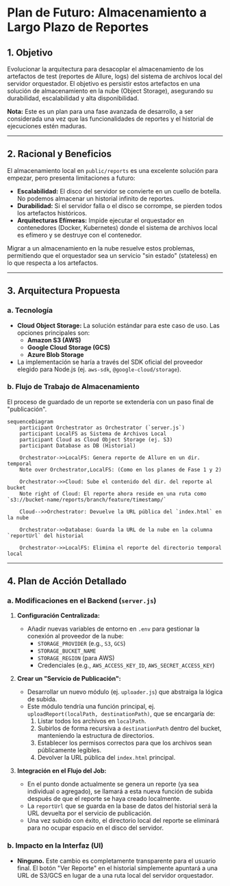 # Plan de Futuro: Almacenamiento a Largo Plazo de Reportes

## 1. Objetivo

Evolucionar la arquitectura para desacoplar el almacenamiento de los artefactos de test (reportes de Allure, logs) del sistema de archivos local del servidor orquestador. El objetivo es persistir estos artefactos en una solución de almacenamiento en la nube (Object Storage), asegurando su durabilidad, escalabilidad y alta disponibilidad.

**Nota:** Este es un plan para una fase avanzada de desarrollo, a ser considerada una vez que las funcionalidades de reportes y el historial de ejecuciones estén maduras.

---

## 2. Racional y Beneficios

El almacenamiento local en `public/reports` es una excelente solución para empezar, pero presenta limitaciones a futuro:

- **Escalabilidad:** El disco del servidor se convierte en un cuello de botella. No podemos almacenar un historial infinito de reportes.
- **Durabilidad:** Si el servidor falla o el disco se corrompe, se pierden todos los artefactos históricos.
- **Arquitecturas Efímeras:** Impide ejecutar el orquestador en contenedores (Docker, Kubernetes) donde el sistema de archivos local es efímero y se destruye con el contenedor.

Migrar a un almacenamiento en la nube resuelve estos problemas, permitiendo que el orquestador sea un servicio "sin estado" (stateless) en lo que respecta a los artefactos.

---

## 3. Arquitectura Propuesta

### a. Tecnología

- **Cloud Object Storage:** La solución estándar para este caso de uso. Las opciones principales son:
    - **Amazon S3 (AWS)**
    - **Google Cloud Storage (GCS)**
    - **Azure Blob Storage**
- La implementación se haría a través del SDK oficial del proveedor elegido para Node.js (ej. `aws-sdk`, `@google-cloud/storage`).

### b. Flujo de Trabajo de Almacenamiento

El proceso de guardado de un reporte se extendería con un paso final de "publicación".

```mermaid
sequenceDiagram
    participant Orchestrator as Orchestrator (`server.js`)
    participant LocalFS as Sistema de Archivos Local
    participant Cloud as Cloud Object Storage (ej. S3)
    participant Database as DB (Historial)

    Orchestrator->>LocalFS: Genera reporte de Allure en un dir. temporal
    Note over Orchestrator,LocalFS: (Como en los planes de Fase 1 y 2)

    Orchestrator->>Cloud: Sube el contenido del dir. del reporte al bucket
    Note right of Cloud: El reporte ahora reside en una ruta como
`s3://bucket-name/reports/branch/feature/timestamp/`

    Cloud-->>Orchestrator: Devuelve la URL pública del `index.html` en la nube
    
    Orchestrator->>Database: Guarda la URL de la nube en la columna `reportUrl` del historial
    
    Orchestrator->>LocalFS: Elimina el reporte del directorio temporal local

```

---

## 4. Plan de Acción Detallado

### a. Modificaciones en el Backend (`server.js`)

1.  **Configuración Centralizada:**
    *   Añadir nuevas variables de entorno en `.env` para gestionar la conexión al proveedor de la nube:
        - `STORAGE_PROVIDER` (e.g., `S3`, `GCS`)
        - `STORAGE_BUCKET_NAME`
        - `STORAGE_REGION` (para AWS)
        - Credenciales (e.g., `AWS_ACCESS_KEY_ID`, `AWS_SECRET_ACCESS_KEY`)

2.  **Crear un "Servicio de Publicación":**
    *   Desarrollar un nuevo módulo (ej. `uploader.js`) que abstraiga la lógica de subida.
    *   Este módulo tendría una función principal, ej. `uploadReport(localPath, destinationPath)`, que se encargaría de:
        1.  Listar todos los archivos en `localPath`.
        2.  Subirlos de forma recursiva a `destinationPath` dentro del bucket, manteniendo la estructura de directorios.
        3.  Establecer los permisos correctos para que los archivos sean públicamente legibles.
        4.  Devolver la URL pública del `index.html` principal.

3.  **Integración en el Flujo del Job:**
    *   En el punto donde actualmente se genera un reporte (ya sea individual o agregado), se llamará a esta nueva función de subida después de que el reporte se haya creado localmente.
    *   La `reportUrl` que se guarda en la base de datos del historial será la URL devuelta por el servicio de publicación.
    *   Una vez subido con éxito, el directorio local del reporte se eliminará para no ocupar espacio en el disco del servidor.

### b. Impacto en la Interfaz (UI)

- **Ninguno.** Este cambio es completamente transparente para el usuario final. El botón "Ver Reporte" en el historial simplemente apuntará a una URL de S3/GCS en lugar de a una ruta local del servidor orquestador.
